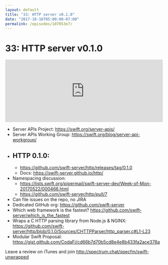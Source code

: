 ```yaml
---
layout: default
title: "33: HTTP server v0.1.0"
date: "2017-10-16T05:00:00-07:00"
permalink: /episodes/107053e7/
---
```


# 33: HTTP server v0.1.0

<iframe frameBorder="0" height="200px" scrolling="no" seamless src="https://player.simplecast.com/b535714c-2b4b-4d7e-88d8-d0bb05e85431" width="100%"></iframe>

- Server APIs Project: https://swift.org/server-apis/
- Server APIs Working Group: https://swift.org/blog/server-api-workgroup/
- HTTP 0.1.0:
    - 
    - https://github.com/swift-server/http/releases/tag/0.1.0
    - Docs: https://swift-server.github.io/http/
- Namespacing discussion:
    - https://lists.swift.org/pipermail/swift-server-dev/Week-of-Mon-20170522/000466.html
    - https://github.com/swift-server/http/pull/7
- Can file issues on the repo, no JIRA
- Dedicated GitHub org: https://github.com/swift-server
- Which web framework is the fastest? https://github.com/swift-server/which_is_the_fastest
- Wraps a C HTTP parsing library from Node.js & NGINX: https://github.com/swift-server/http/blob/0.1.0/Sources/CHTTPParser/http_parser.c#L1-L23
- Modular Swift Proposal: https://gist.github.com/CodaFi/cd66b7d70b5cd8e4e8b433fa2ace378a

Leave a review on iTunes and join http://spectrum.chat/specfm/swift-unwrapped

